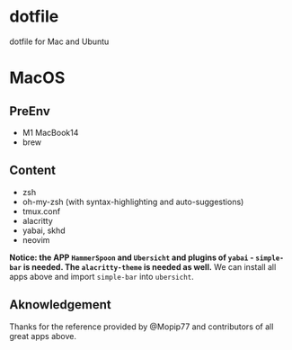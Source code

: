 # dotfile
dotfile for Mac and Ubuntu

# MacOS

## PreEnv
- M1 MacBook14
- brew

## Content
- zsh
- oh-my-zsh (with syntax-highlighting and auto-suggestions)
- tmux.conf
- alacritty
- yabai, skhd
- neovim

**Notice: the APP `HammerSpoon` and `Ubersicht` and plugins of `yabai` - `simple-bar` is needed. The `alacritty-theme` is needed as well.**
We can install all apps above and import `simple-bar` into `ubersicht`.

## Aknowledgement
Thanks for the reference provided by @Mopip77 and contributors of all great apps above.
